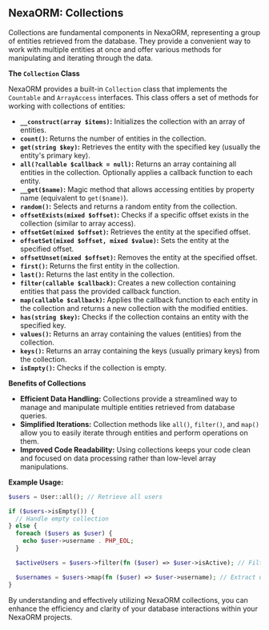 ## NexaORM: Collections

Collections are fundamental components in NexaORM, representing a group of entities retrieved from the database. They provide a convenient way to work with multiple entities at once and offer various methods for manipulating and iterating through the data.

**The `Collection` Class**

NexaORM provides a built-in `Collection` class that implements the `Countable` and `ArrayAccess` interfaces. This class offers a set of methods for working with collections of entities:

- **`__construct(array $items)`:** Initializes the collection with an array of entities.
- **`count()`:** Returns the number of entities in the collection.
- **`get(string $key)`:** Retrieves the entity with the specified key (usually the entity's primary key).
- **`all(?callable $callback = null)`:** Returns an array containing all entities in the collection. Optionally applies a callback function to each entity.
- **`__get($name)`:** Magic method that allows accessing entities by property name (equivalent to `get($name)`).
- **`random()`:** Selects and returns a random entity from the collection.
- **`offsetExists(mixed $offset)`:** Checks if a specific offset exists in the collection (similar to array access).
- **`offsetGet(mixed $offset)`:** Retrieves the entity at the specified offset.
- **`offsetSet(mixed $offset, mixed $value)`:** Sets the entity at the specified offset.
- **`offsetUnset(mixed $offset)`:** Removes the entity at the specified offset.
- **`first()`:** Returns the first entity in the collection.
- **`last()`:** Returns the last entity in the collection.
- **`filter(callable $callback)`:** Creates a new collection containing entities that pass the provided callback function.
- **`map(callable $callback)`:** Applies the callback function to each entity in the collection and returns a new collection with the modified entities.
- **`has(string $key)`:** Checks if the collection contains an entity with the specified key.
- **`values()`:** Returns an array containing the values (entities) from the collection.
- **`keys()`:** Returns an array containing the keys (usually primary keys) from the collection.
- **`isEmpty()`:** Checks if the collection is empty.

**Benefits of Collections**

- **Efficient Data Handling:** Collections provide a streamlined way to manage and manipulate multiple entities retrieved from database queries.
- **Simplified Iterations:** Collection methods like `all()`, `filter()`, and `map()` allow you to easily iterate through entities and perform operations on them.
- **Improved Code Readability:** Using collections keeps your code clean and focused on data processing rather than low-level array manipulations.

**Example Usage:**

```php
$users = User::all(); // Retrieve all users

if ($users->isEmpty()) {
  // Handle empty collection
} else {
  foreach ($users as $user) {
    echo $user->username . PHP_EOL;
  }

  $activeUsers = $users->filter(fn ($user) => $user->isActive); // Filter active users

  $usernames = $users->map(fn ($user) => $user->username); // Extract usernames
}
```

By understanding and effectively utilizing NexaORM collections, you can enhance the efficiency and clarity of your database interactions within your NexaORM projects.